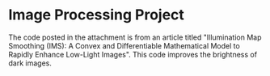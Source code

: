 # Image Processing Project
The code posted in the attachment is from an article titled "Illumination Map Smoothing (IMS): A Convex and Differentiable Mathematical Model to Rapidly Enhance Low-Light Images". This code improves the brightness of dark images.